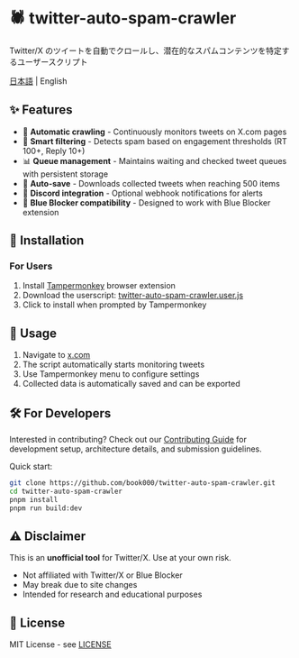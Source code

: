 # 🕷️ twitter-auto-spam-crawler

Twitter/X のツイートを自動でクロールし、潜在的なスパムコンテンツを特定するユーザースクリプト

[日本語](README-ja.md) | English

## ✨ Features

- 🔄 **Automatic crawling** - Continuously monitors tweets on X.com pages
- 🎯 **Smart filtering** - Detects spam based on engagement thresholds (RT 100+, Reply 10+)
- 📊 **Queue management** - Maintains waiting and checked tweet queues with persistent storage
- 💾 **Auto-save** - Downloads collected tweets when reaching 500 items
- 🔔 **Discord integration** - Optional webhook notifications for alerts
- 🧩 **Blue Blocker compatibility** - Designed to work with Blue Blocker extension

## 🚀 Installation

### For Users

1. Install [Tampermonkey](https://www.tampermonkey.net/) browser extension
2. Download the userscript: [twitter-auto-spam-crawler.user.js](https://github.com/book000/twitter-auto-spam-crawler/releases/latest/download/twitter-auto-spam-crawler.user.js)
3. Click to install when prompted by Tampermonkey

## 📖 Usage

1. Navigate to [x.com](https://x.com)
2. The script automatically starts monitoring tweets
3. Use Tampermonkey menu to configure settings
4. Collected data is automatically saved and can be exported

## 🛠️ For Developers

Interested in contributing? Check out our [Contributing Guide](.github/CONTRIBUTING.md) for development setup, architecture details, and submission guidelines.

Quick start:
```bash
git clone https://github.com/book000/twitter-auto-spam-crawler.git
cd twitter-auto-spam-crawler
pnpm install
pnpm run build:dev
```

## ⚠️ Disclaimer

This is an **unofficial tool** for Twitter/X. Use at your own risk.

- Not affiliated with Twitter/X or Blue Blocker
- May break due to site changes
- Intended for research and educational purposes

## 📑 License

MIT License - see [LICENSE](LICENSE)